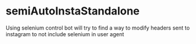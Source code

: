# semiAutoInstaStandalone
Using selenium control bot will try to find a way to modify headers sent to instagram to not include selenium in user agent
